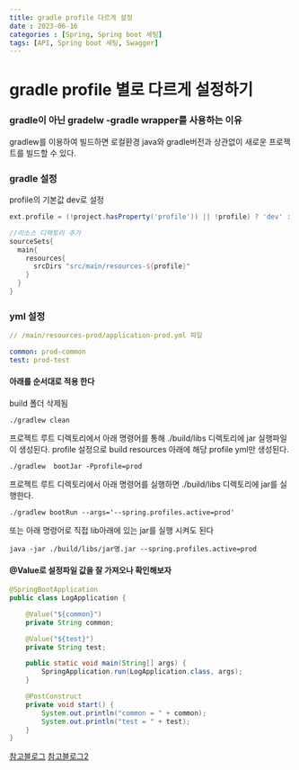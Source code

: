```yaml
---
title: gradle profile 다르게 설정
date : 2023-06-16
categories : [Spring, Spring boot 세팅]
tags: [API, Spring boot 세팅, Swagger]
---
```

# gradle profile 별로 다르게 설정하기

### gradle이 아닌 gradelw -gradle wrapper를 사용하는 이유 
gradlew를 이용하여 빌드하면 로컬환경 java와 gradle버전과 상관없이 새로운 프로젝트를 빌드할 수 있다.

### gradle 설정
profile의 기본값 dev로 설정
<br>
```gradle
ext.profile = (!project.hasProperty('profile')) || !profile) ? 'dev' : profile
```
```gradle
//리소스 디렉토리 추가
sourceSets{
  main{
    resources{
      srcDirs "src/main/resources-${profile}"
    }
  }
}
```
### yml 설정
```yml
// /main/resources-prod/application-prod.yml 파일

common: prod-common
test: prod-test
```

#### 아래를 순서대로 적용 한다
build 폴더 삭제됨
```
./gradlew clean
```


프로젝트 루트 디렉토리에서 아래 명령어를 통해 ./build/libs 디렉토리에 jar 실행파일이 생성된다. profile 설정으로 build resources 아래에 해당 profile yml만 생성된다. 

```
./gradlew  bootJar -Pprofile=prod  
```
프로젝트 루트 디렉토리에서 아래 명령어를 실행하면 ./build/libs 디렉토리에 jar를 실행한다.
```
./gradlew bootRun --args='--spring.profiles.active=prod'
```

또는 아래 명령어로 직접 lib아래에 있는 jar를 실행 시켜도 된다
 ```
 java -jar ./build/libs/jar명.jar --spring.profiles.active=prod
```
  


#### @Value로 설정파일 값을 잘 가져오나 확인해보자
```java
@SpringBootApplication
public class LogApplication {

    @Value("${common}")
    private String common;

    @Value("${test}")
    private String test;

    public static void main(String[] args) {
        SpringApplication.run(LogApplication.class, args);
    }

    @PostConstruct
    private void start() {
        System.out.println("common = " + common);
        System.out.println("test = " + test);
    }
}
```

  [참고블로그](https://velog.io/@haerong22/Spring-%EB%B0%B0%ED%8F%AC-%ED%99%98%EA%B2%BD-%EB%B3%84%EB%A1%9C-%EC%84%A4%EC%A0%95%ED%8C%8C%EC%9D%BC-%EB%B6%84%EB%A6%AC%ED%95%98%EA%B8%B0feat.-gradle)
  [참고블로그2](https://velog.io/@jwkim/spring-boot-build-jar)